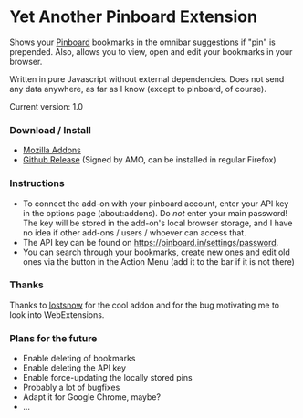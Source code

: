 # Yet Another Pinboard Extension
Shows your [Pinboard](https://pinboard.in) bookmarks in the omnibar suggestions if "pin" is prepended.
Also, allows you to view, open and edit your bookmarks in your browser.

Written in pure Javascript without external dependencies. Does not send any data anywhere, as far as I know (except to pinboard, of course).

Current version: 1.0

### Download / Install
* [Mozilla Addons](https://addons.mozilla.org/en-US/firefox/addon/yet-another-pinboard-extension/)
* [Github Release](https://github.com/seeba8/yet-another-pinboard-extension/releases/latest) (Signed by AMO, can be installed in regular Firefox)

### Instructions
* To connect the add-on with your pinboard account, enter your API key in the options page (about:addons). Do *not* enter your main password! The key will be stored in the add-on's local browser storage, and I have no idea if other add-ons / users / whoever can access that.
* The API key can be found on https://pinboard.in/settings/password.
* You can search through your bookmarks, create new ones and edit old ones via the button in the Action Menu (add it to the bar if it is not there)

### Thanks
Thanks to [lostsnow](https://github.com/lostsnow/pinboard-firefox) for the cool addon and for the bug motivating me to look into WebExtensions.

### Plans for the future
* Enable deleting of bookmarks
* Enable deleting the API key
* Enable force-updating the locally stored pins
* Probably a lot of bugfixes
* Adapt it for Google Chrome, maybe?
* ...
